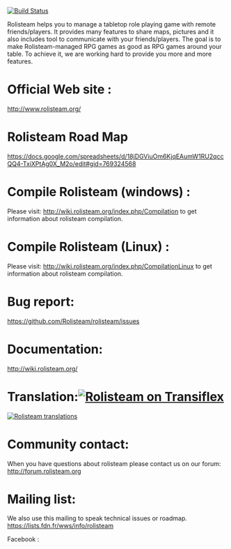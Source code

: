 [![Build Status](http://www.rolisteam.org/sites/default/files/pixture_reloaded_logo.png)](http://www.rolisteam.org)

Rolisteam helps you to manage a tabletop role playing game with remote friends/players. It provides many features to share maps, pictures and it also includes tool to communicate with your friends/players. The goal is to make Rolisteam-managed RPG games as good as RPG games around your table. To achieve it, we are working hard to provide you more and more features. 

#  Official Web site : 
http://www.rolisteam.org/

#   Rolisteam Road Map 
https://docs.google.com/spreadsheets/d/18jDGViuOm6KjqEAumW1RU2qccQQ4-TxiXPtAg0X_M2o/edit#gid=769324568

#  Compile Rolisteam (windows) : 
Please visit: http://wiki.rolisteam.org/index.php/Compilation
to get information about rolisteam compilation. 

#  Compile Rolisteam (Linux) : 
Please visit: http://wiki.rolisteam.org/index.php/CompilationLinux
to get information about rolisteam compilation. 

#  Bug report:
https://github.com/Rolisteam/rolisteam/issues

#  Documentation:
http://wiki.rolisteam.org/

#  Translation:[![Rolisteam on Transiflex](https://ds0k0en9abmn1.cloudfront.net/static/charts/images/tx-logo-micro.646b0065fce6.png)](https://www.transifex.com/projects/p/rolisteam/)


[![Rolisteam translations](https://www.transifex.com/projects/p/rolisteam/resource/rolisteamts/chart/image_png/)](https://www.transifex.com/projects/p/rolisteam/)

# Community contact:
When you have questions about rolisteam please contact us on our forum:
http://forum.rolisteam.org

# Mailing list:
We also use this mailing to speak technical issues or roadmap.
https://lists.fdn.fr/wws/info/rolisteam
 

Facebook :
